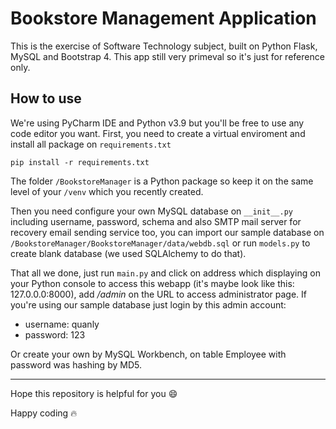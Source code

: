 # Bookstore Management Application

This is the exercise of Software Technology subject, built on Python Flask, MySQL and Bootstrap 4. This app still very primeval so it's just for reference only.



## How to use

We're using PyCharm IDE and Python v3.9 but you'll be free to use any code editor you want. First, you need to create a virtual enviroment and install all package on `requirements.txt`

    pip install -r requirements.txt

The folder `/BookstoreManager` is a Python package so keep it on the same level of your `/venv` which you recently created.

Then you need configure your own MySQL database on `__init__.py` including username, password, schema and also SMTP mail server for recovery email sending service too, you can import our sample database on `/BookstoreManager/BookstoreManager/data/webdb.sql` or run `models.py` to create blank database (we used SQLAlchemy to do that).

That all we done, just run `main.py` and click on address which displaying on your Python console to access this webapp (it's maybe look like this: 127.0.0.0:8000), add */admin* on the URL to access administrator page. If you're using our sample database just login by this admin account:
+ username: quanly
+ password: 123

Or create your own by MySQL Workbench, on table Employee with password was hashing by MD5.

***

Hope this repository is helpful for you :smile:

Happy coding :fire:

